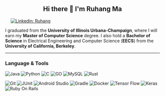 <p align="center">
  <h2 align="center">
      Hi there 👋 I'm Ruhang Ma
  </h2>
</p>

&emsp;
<a href="https://www.linkedin.com/in/ruhang-ma-a4085017a/">
    ![Linkedin: Ruhang](https://img.shields.io/badge/-Ruhang-blue?style=flat-square&logo=Linkedin&logoColor=white)
</a>

I graduated from the **University of Illinois Urbana-Champaign**, where I will earn my **Master of Computer Science** degree. 
I also hold a **Bachelor of Science** in Electrical Engineering and Computer Science (**EECS**) from the **University of California, Berkeley**.


-------
### Language & Tools
![Java](https://img.shields.io/badge/-Java-FF6F00?&logo=Java&logoColor=white)
![Python](https://img.shields.io/badge/-Python-3776AB?&logo=Python&logoColor=white)
![C](https://img.shields.io/badge/-C-A8B9CC?&logo=C&logoColor=white)
![GO](https://img.shields.io/badge/-GO-00ADD8?&logo=Go&logoColor=white)
![MySQL](https://img.shields.io/badge/-MySQL-3776AB?&logo=mysql&logoColor=white)
![Rust](https://img.shields.io/badge/-Rust-000000?&logo=Rust&logoColor=white)

![Git](https://img.shields.io/badge/-Git-F05032?&logo=Git&logoColor=white)
![JUnit](https://img.shields.io/badge/-JUnit-25A162?&logo=Junit5&logoColor=white)
![Android Studio](https://img.shields.io/badge/-Android_Studio-3DDC84?&logo=AndroidStudio&logoColor=white)
![Gradle](https://img.shields.io/badge/-Gradle-02303A?&logo=Gradle&logoColor=white)
![Docker](https://img.shields.io/badge/-Docker-2496ED?&logo=Docker&logoColor=white)
![Tensor Flow](https://img.shields.io/badge/-Tensor_Flow-FF6F00?&logo=TensorFlow&logoColor=white)
![Keras](https://img.shields.io/badge/-Keras-D00000?&logo=Keras&logoColor=white)
![Ruby On Rails](https://img.shields.io/badge/-Ruby_On_Rails-CC0000?&logo=RubyOnRails&logoColor=white)

<!--
**ruhang97/ruhang97** is a ✨ _special_ ✨ repository because its `README.md` (this file) appears on your GitHub profile.

Here are some ideas to get you started:

- 🔭 I’m currently working on ...
- 🌱 I’m currently learning ...
- 👯 I’m looking to collaborate on ...
- 🤔 I’m looking for help with ...
- 💬 Ask me about ...
- 📫 How to reach me: ...
- 😄 Pronouns: ...
- ⚡ Fun fact: ...
-->
